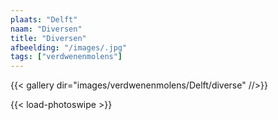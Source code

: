 ```yaml
---
plaats: "Delft"
naam: "Diversen"
title: "Diversen"
afbeelding: "/images/.jpg"
tags: ["verdwenenmolens"]
---
```


{{< gallery dir="images/verdwenenmolens/Delft/diverse" //>}}

{{< load-photoswipe >}}